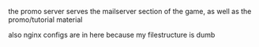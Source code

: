 the promo server serves the mailserver section of the game, as well as the promo/tutorial material


also nginx configs are in here because my filestructure is dumb